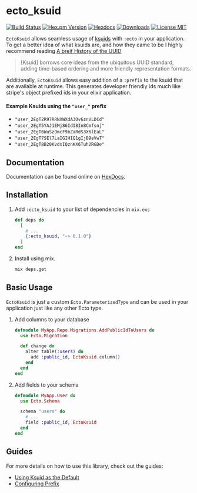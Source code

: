 # ecto_ksuid

[![Build Status](https://github.com/benstepp/ecto_ksuid/actions/workflows/ci.yml/badge.svg)](https://github.com/benstepp/ecto_ksuid/actions)
[![Hex.pm Version](https://img.shields.io/hexpm/v/ecto_ksuid 'hex.pm')](https://hex.pm/ecto_ksuid)
[![Hexdocs](https://img.shields.io/badge/Docs-hexdocs-green 'hexdocs.pm')](https://hexdocs.pm/ecto_ksuid)
[![Downloads](https://img.shields.io/hexpm/dt/ecto_ksuid)](https://hex.pm/ecto_ksuid)
[![License MIT](https://img.shields.io/badge/license-MIT-green 'License MIT')](https://github.com/benstepp/ecto_ksuid/blob/main/LICENSE)

`EctoKsuid` allows seamless usage of
[ksuids](https://github.com/segmentio/ksuid) with `:ecto` in your application.
To get a better idea of what ksuids are, and how they came to be I highly
recommend reading [A breif History of the
UUID](https://segment.com/blog/a-brief-history-of-the-uuid/)

> [Ksuid] borrows core ideas from the ubiquitous UUID standard, adding time-based
> ordering and more friendly representation formats.

Additionally, `EctoKsuid` allows easy addition of a `:prefix` to the ksuid
that are available at runtime. This generates developer friendly ids much like
stripe's object prefixed ids in your elixir application.

#### Example Ksuids using the `"user_"` prefix

- `"user_2EgT2R97RRNXWXdA3Ov6znVLDCd"`
- `"user_2EgT5YAJ1EMj86IdI8In8Cmfsnj"`
- `"user_2EgT6WuSzOmcF9bZaRdS3X6lEaL"`
- `"user_2EgT7SEl7LaIGIHIQ1gIjB9eVwT"`
- `"user_2EgT8B20KvdsIQznKX6Tuh2RGDe"`

## Documentation

Documentation can be found online on [HexDocs](https://hexdocs.pm/ecto_ksuid).

## Installation

1. Add `:ecto_ksuid` to your list of dependencies in `mix.exs`

   ```elixir
   def deps do
     [
       # ...
       {:ecto_ksuid, "~> 0.1.0"}
     ]
   end
   ```

2. Install using mix.

   ```bash
   mix deps.get
   ```

## Basic Usage

`EctoKsuid` is just a custom `Ecto.ParameterizedType` and can be used in your
application just like any other Ecto type.

1. Add columns to your database

   ```elixir
   defmodule MyApp.Repo.Migrations.AddPublicIdToUsers do
     use Ecto.Migration

     def change do
       alter table(:users) do
         add :public_id, EctoKsuid.column()
       end
     end
   end
   ```

2. Add fields to your schema

   ```elixir
   defmodule MyApp.User do
     use Ecto.Schema

     schema "users" do
       # ...
       field :public_id, EctoKsuid
     end
   end
   ```

## Guides

For more details on how to use this library, check out the guides:

- [Using Ksuid as the Default](using_ksuid_as_default.md)
- [Configuring Prefix](configuring_prefix.md)
